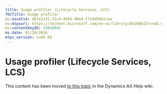 ```yaml
---
title: Usage profiler (Lifecycle Services, LCS)
TOCTitle: Usage profiler
ms:assetid: 4b7e3232-21c4-4564-90ed-1734d50a1caa
ms:mtpsurl: https://technet.microsoft.com/en-us/library/Dn268613(v=AX.60)
ms:contentKeyID: 54918841
ms.date: 01/20/2016
mtps_version: v=AX.60
---
```


# Usage profiler (Lifecycle Services, LCS) 


This content has been moved [to this topic](https://ax.help.dynamics.com/en/wiki/usage-profiler-lifecycle-services-lcs/) in the Dynamics AX Help wiki.

  



